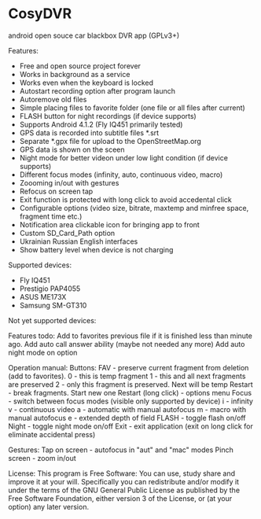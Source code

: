 CosyDVR
=======

android open souce car blackbox DVR app (GPLv3+)

Features:
- Free and open source project forever
- Works in background as a service
- Works even when the keyboard is locked
- Autostart recording option after program launch
- Autoremove old files
- Simple placing files to favorite folder (one file or all files after current)
- FLASH button for night recordings (if device supports)
- Supports Android 4.1.2 (Fly IQ451 primarily tested)
- GPS data is recorded into subtitle files *.srt
- Separate *.gpx file for upload to the OpenStreetMap.org
- GPS data is shown on the sceen
- Night mode for better videon under low light condition (if device supports)
- Different focus modes (infinity, auto, continuous video, macro)
- Zoooming in/out  with gestures
- Refocus on screen tap
- Exit function is protected with long click to avoid accedental click
- Configurable options (video size, bitrate, maxtemp and minfree space, fragment time etc.)
- Notification area clickable icon for bringing app to front
- Custom SD_Card_Path option
- Ukrainian Russian English interfaces
- Show battery level when device is not charging

Supported devices:
- Fly IQ451
- Prestigio PAP4055
- ASUS ME173X
- Samsung SM-GT310

Not yet supported devices:

Features todo:
Add to favorites previous file if it is finished less than minute ago.
Add auto call answer ability (maybe not needed any more)
Add auto night mode on option

Operation manual:
Buttons:
FAV - preserve current fragment from deletion (add to favorites).
        0 - this is temp fragment
        1 - this and all next fragments are preserved
        2 - only this fragment is preserved. Next will be temp
Restart - break fragments. Start new one
Restart (long click) - options menu
Focus - switch between focus modes (visible only supported by device)
        i - infinity
        v - continuous video
        a - automatic with manual autofocus
        m - macro with manual autofocus
        e - extended depth of field
FLASH - toggle flash on/off
Night - toggle night mode on/off
Exit - exit application (exit on long click for eliminate accidental press)

Gestures:
Tap on screen - autofocus in "aut" and "mac" modes
Pinch screen - zoom in/out

License:
        This program is Free Software: You can use, study share and improve it at your will. 
        Specifically you can redistribute and/or modify it under the terms of the 
        GNU General Public License as published by the Free Software Foundation, 
        either version 3 of the License, or (at your option) any later version.
